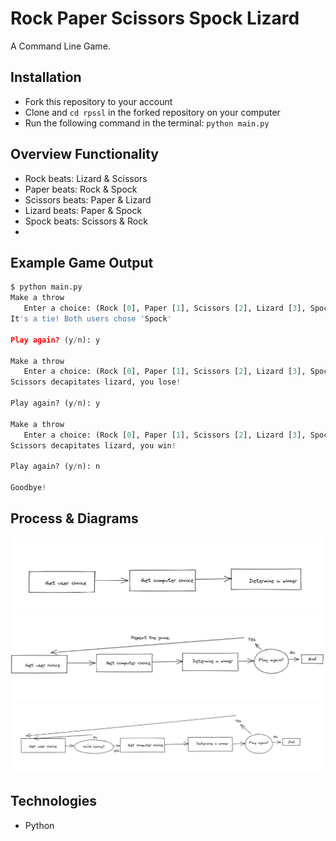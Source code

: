 # Rock Paper Scissors Spock Lizard

A Command Line Game.

## Installation

- Fork this repository to your account
- Clone and ```cd rpssl``` in the forked repository on your computer
- Run the following command in the terminal: ```python main.py```


## Overview Functionality

- Rock beats: Lizard & Scissors
- Paper beats: Rock & Spock
- Scissors beats: Paper & Lizard
- Lizard beats: Paper & Spock
- Spock beats: Scissors & Rock
- 
## Example Game Output

```python
$ python main.py 
Make a throw
   Enter a choice: (Rock [0], Paper [1], Scissors [2], Lizard [3], Spock [4]):  4
It's a tie! Both users chose 'Spock'

Play again? (y/n): y

Make a throw
   Enter a choice: (Rock [0], Paper [1], Scissors [2], Lizard [3], Spock [4]):  3
Scissors decapitates lizard, you lose!

Play again? (y/n): y

Make a throw
   Enter a choice: (Rock [0], Paper [1], Scissors [2], Lizard [3], Spock [4]):  2
Scissors decapitates lizard, you win!

Play again? (y/n): n

Goodbye!
```

## Process & Diagrams

![First Diagram](./images/Diagrame-1.png)
![Second Diagram](./images/Diagrame-2.png)
![Third Diagram](./images/Diagrame-3.png)
## Technologies

- Python